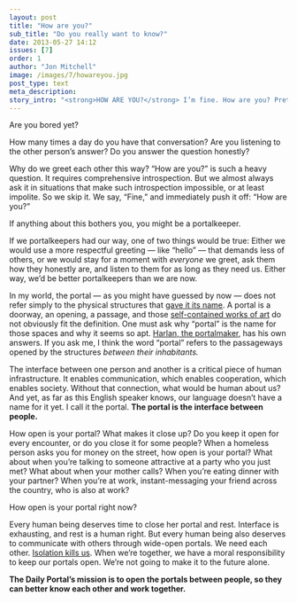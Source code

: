 ```yaml
---
layout: post
title: "How are you?"
sub_title: "Do you really want to know?"
date: 2013-05-27 14:12
issues: [7]
order: 1
author: "Jon Mitchell"
image: /images/7/howareyou.jpg
post_type: text
meta_description: 
story_intro: "<strong>HOW ARE YOU?</strong> I’m fine. How are you? Pretty good."
---
```

Are you bored yet?

How many times a day do you have that conversation? Are you listening to the other person’s answer? Do you answer the question honestly?

Why do we greet each other this way? “How are you?” is such a heavy question. It requires comprehensive introspection. But we almost always ask it in situations that make such introspection impossible, or at least impolite. So we skip it. We say, “Fine,” and immediately push it off: “How are you?”

If anything about this bothers you, you might be a portalkeeper.

If we portalkeepers had our way, one of two things would be true: Either we would use a more respectful greeting — like “hello” — that demands less of others, or we would stay for a moment with *everyone* we greet, ask them how they honestly are, and listen to them for as long as they need us. Either way, we’d be better portalkeepers than we are now.

In my world, the portal — as you might have guessed by now — does not refer simply to the physical structures that [gave it its name](http://blog.burningman.com/2012/09/tales-from-the-playa/keeping-the-portal/). A portal is a doorway, an opening, a passage, and those [self-contained works of art](http://www.transportals.org) do not obviously fit the definition. One must ask why “portal” is the name for those spaces and why it seems so apt. [Harlan, the portalmaker](http://thedailyportal.com/post/2013/05/13/portalmaker/), has his own answers. If you ask me, I think the word “portal” refers to the passageways opened by the structures *between their inhabitants.*

The interface between one person and another is a critical piece of human infrastructure. It enables communication, which enables cooperation, which enables society. Without that connection, what would be human about us? And yet, as far as this English speaker knows, our language doesn’t have a name for it yet. I call it the portal. **The portal is the interface between people.**

How open is your portal? What makes it close up? Do you keep it open for every encounter, or do you close it for some people? When a homeless person asks you for money on the street, how open is your portal? What about when you’re talking to someone attractive at a party who you just met? What about when your mother calls? When you’re eating dinner with your partner? When you’re at work, instant-messaging your friend across the country, who is also at work?

How open is your portal right now?

Every human being deserves time to close her portal and rest. Interface is exhausting, and rest is a human right. But every human being also deserves to communicate with others through wide-open portals. We need each other. [Isolation kills us](http://www.newrepublic.com/article/113176/science-loneliness-how-isolation-can-kill-you). When we’re together, we have a moral responsibility to keep our portals open. We’re not going to make it to the future alone.

**The Daily Portal’s mission is to open the portals between people, so they can better know each other and work together.**